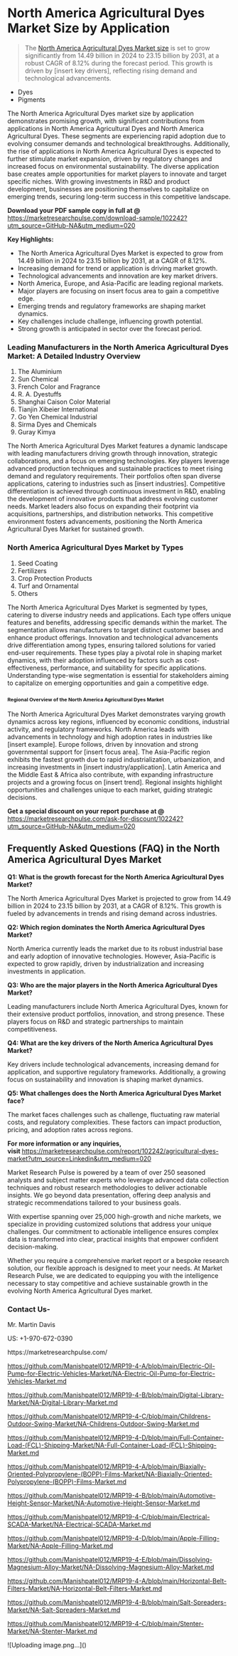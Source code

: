 <h1>North America Agricultural Dyes Market&nbsp;Size by Application</h1><blockquote><p>The <a href="https://marketresearchpulse.com/download-sample/102242?utm_source=GitHub-NA&amp;utm_medium=020">North America Agricultural Dyes Market size</a> is set to grow significantly from 14.49 billion in 2024 to 23.15 billion by 2031, at a robust CAGR of 8.12% during the forecast period. This growth is driven by [insert key drivers], reflecting rising demand and technological advancements.</p></blockquote><ul><li>Dyes<li> Pigments</li></ul><p>The North America Agricultural Dyes market size by application demonstrates promising growth, with significant contributions from applications in North America Agricultural Dyes and North America Agricultural Dyes. These segments are experiencing rapid adoption due to evolving consumer demands and technological breakthroughs. Additionally, the rise of applications in North America Agricultural Dyes is expected to further stimulate market expansion, driven by regulatory changes and increased focus on environmental sustainability. The diverse application base creates ample opportunities for market players to innovate and target specific niches. With growing investments in R&D and product development, businesses are positioning themselves to capitalize on emerging trends, securing long-term success in this competitive landscape.</p><p><strong>Download your PDF sample copy in full at @ </strong><a href="https://marketresearchpulse.com/download-sample/102242?utm_source=GitHub-NA&amp;utm_medium=020">https://marketresearchpulse.com/download-sample/102242?utm_source=GitHub-NA&amp;utm_medium=020</a></p><p><strong>Key Highlights: </strong></p><ul><li>The North America Agricultural Dyes Market is expected to grow from 14.49 billion in 2024 to 23.15 billion by 2031, at a CAGR of 8.12%.</li><li>Increasing demand for trend or application is driving market growth.</li><li>Technological advancements and innovation are key market drivers.</li><li>North America, Europe, and Asia-Pacific are leading regional markets.</li><li>Major players are focusing on insert focus area to gain a competitive edge.</li><li>Emerging trends and regulatory frameworks are shaping market dynamics.</li><li>Key challenges include challenge, influencing growth potential.</li><li>Strong growth is anticipated in sector over the forecast period.</li></ul><h3>Leading Manufacturers in the North America Agricultural Dyes Market: A Detailed Industry Overview</h3><ol><li>The Aluminium</li><li>Sun Chemical</li><li>French Color and Fragrance</li><li>R. A. Dyestuffs</li><li>Shanghai Caison Color Material</li><li>Tianjin Xibeier International</li><li>Go Yen Chemical Industrial</li><li>Sirma Dyes and Chemicals</li><li>Guray Kimya</li></ol><div class="flex max-w-full flex-col flex-grow"><div class="min-h-8 text-message flex w-full flex-col items-end gap-2 whitespace-normal break-words [.text-message+&amp;]:mt-5" dir="auto" data-message-author-role="assistant" data-message-id="fd8432e4-4910-450d-b182-61b7bfb0a01f" data-message-model-slug="gpt-4o"><div class="flex w-full flex-col gap-1 empty:hidden first:pt-[3px]"><div class="markdown prose w-full break-words dark:prose-invert light"><p>The North America Agricultural Dyes Market features a dynamic landscape with leading manufacturers driving growth through innovation, strategic collaborations, and a focus on emerging technologies. Key players leverage advanced production techniques and sustainable practices to meet rising demand and regulatory requirements. Their portfolios often span diverse applications, catering to industries such as [insert industries]. Competitive differentiation is achieved through continuous investment in R&amp;D, enabling the development of innovative products that address evolving customer needs. Market leaders also focus on expanding their footprint via acquisitions, partnerships, and distribution networks. This competitive environment fosters advancements, positioning the North America Agricultural Dyes Market for sustained growth.</p></div></div></div></div><h3>North America Agricultural Dyes Market by Types</h3><ol><li>Seed Coating<li> Fertilizers<li> Crop Protection Products<li> Turf and Ornamental<li> Others</li></ol><div class="flex max-w-full flex-col flex-grow"><div class="min-h-8 text-message flex w-full flex-col items-end gap-2 whitespace-normal break-words [.text-message+&amp;]:mt-5" dir="auto" data-message-author-role="assistant" data-message-id="084470be-0bb7-4664-bddf-5156b4f41249" data-message-model-slug="gpt-4o-mini"><div class="flex w-full flex-col gap-1 empty:hidden first:pt-[3px]"><div class="markdown prose w-full break-words dark:prose-invert light"><p>The North America Agricultural Dyes Market is segmented by types, catering to diverse industry needs and applications. Each type offers unique features and benefits, addressing specific demands within the market. The segmentation allows manufacturers to target distinct customer bases and enhance product offerings. Innovation and technological advancements drive differentiation among types, ensuring tailored solutions for varied end-user requirements. These types play a pivotal role in shaping market dynamics, with their adoption influenced by factors such as cost-effectiveness, performance, and suitability for specific applications. Understanding type-wise segmentation is essential for stakeholders aiming to capitalize on emerging opportunities and gain a competitive edge.</p></div></div></div></div><h3><span style="font-size: 11px;">Regional Overview of the North America Agricultural Dyes Market</span></h3><div class="flex max-w-full flex-col flex-grow"><div class="min-h-8 text-message flex w-full flex-col items-end gap-2 whitespace-normal break-words [.text-message+&amp;]:mt-5" dir="auto" data-message-author-role="assistant" data-message-id="e9038762-ce64-4e30-91c9-9bd413514231" data-message-model-slug="gpt-4o-mini"><div class="flex w-full flex-col gap-1 empty:hidden first:pt-[3px]"><div class="markdown prose w-full break-words dark:prose-invert light"><p>The North America Agricultural Dyes Market demonstrates varying growth dynamics across key regions, influenced by economic conditions, industrial activity, and regulatory frameworks. North America leads with advancements in technology and high adoption rates in industries like [insert example]. Europe follows, driven by innovation and strong governmental support for [insert focus area]. The Asia-Pacific region exhibits the fastest growth due to rapid industrialization, urbanization, and increasing investments in [insert industry/application]. Latin America and the Middle East &amp; Africa also contribute, with expanding infrastructure projects and a growing focus on [insert trend]. Regional insights highlight opportunities and challenges unique to each market, guiding strategic decisions.</p></div></div></div></div><p><strong>Get a special discount on your report purchase at @ </strong><a href="https://marketresearchpulse.com/ask-for-discount/102242?utm_source=GitHub-NA&amp;utm_medium=020">https://marketresearchpulse.com/ask-for-discount/102242?utm_source=GitHub-NA&amp;utm_medium=020</a></p><h2>Frequently Asked Questions (FAQ) in the North America Agricultural Dyes Market</h2><p><strong>Q1: What is the growth forecast for the North America Agricultural Dyes Market?</strong></p><p>The North America Agricultural Dyes Market is projected to grow from 14.49 billion in 2024 to 23.15 billion by 2031, at a CAGR of 8.12%. This growth is fueled by advancements in trends and rising demand across industries.</p><p><strong>Q2: Which region dominates the North America Agricultural Dyes Market?</strong></p><p>North America currently leads the market due to its robust industrial base and early adoption of innovative technologies. However, Asia-Pacific is expected to grow rapidly, driven by industrialization and increasing investments in application.</p><p><strong>Q3: Who are the major players in the North America Agricultural Dyes Market?</strong></p><p>Leading manufacturers include North America Agricultural Dyes, known for their extensive product portfolios, innovation, and strong presence. These players focus on R&amp;D and strategic partnerships to maintain competitiveness.</p><p><strong>Q4: What are the key drivers of the North America Agricultural Dyes Market?</strong></p><p>Key drivers include technological advancements, increasing demand for application, and supportive regulatory frameworks. Additionally, a growing focus on sustainability and innovation is shaping market dynamics.</p><p><strong>Q5: What challenges does the North America Agricultural Dyes Market face?</strong></p><p>The market faces challenges such as challenge, fluctuating raw material costs, and regulatory complexities. These factors can impact production, pricing, and adoption rates across regions.</p><p><strong>For more information or any inquiries, visit&nbsp;</strong><a href="https://marketresearchpulse.com/report/102242/agricultural-dyes-market?utm_source=Linkedin&utm_medium=020">https://marketresearchpulse.com/report/102242/agricultural-dyes-market?utm_source=Linkedin&utm_medium=020</a></p><p>Market Research Pulse is powered by a team of over 250 seasoned analysts and subject matter experts who leverage advanced data collection techniques and robust research methodologies to deliver actionable insights. We go beyond data presentation, offering deep analysis and strategic recommendations tailored to your business goals.</p><p>With expertise spanning over 25,000 high-growth and niche markets, we specialize in providing customized solutions that address your unique challenges. Our commitment to actionable intelligence ensures complex data is transformed into clear, practical insights that empower confident decision-making.</p><p>Whether you require a comprehensive market report or a bespoke research solution, our flexible approach is designed to meet your needs. At Market Research Pulse, we are dedicated to equipping you with the intelligence necessary to stay competitive and achieve sustainable growth in the evolving North America Agricultural Dyes market.</p><h3><strong>Contact Us-</strong></h3><p>Mr. Martin Davis</p><p>US: +1-970-672-0390</p><p>https://marketresearchpulse.com/</p><p><a href="https://github.com/Manishpatel012/MRP19-4-A/blob/main/Electric-Oil-Pump-for-Electric-Vehicles-Market/NA-Electric-Oil-Pump-for-Electric-Vehicles-Market.md">https://github.com/Manishpatel012/MRP19-4-A/blob/main/Electric-Oil-Pump-for-Electric-Vehicles-Market/NA-Electric-Oil-Pump-for-Electric-Vehicles-Market.md</a></p><p><a href="https://github.com/Manishpatel012/MRP19-4-B/blob/main/Digital-Library-Market/NA-Digital-Library-Market.md">https://github.com/Manishpatel012/MRP19-4-B/blob/main/Digital-Library-Market/NA-Digital-Library-Market.md</a></p><p><a href="https://github.com/Manishpatel012/MRP19-4-C/blob/main/Childrens-Outdoor-Swing-Market/NA-Childrens-Outdoor-Swing-Market.md">https://github.com/Manishpatel012/MRP19-4-C/blob/main/Childrens-Outdoor-Swing-Market/NA-Childrens-Outdoor-Swing-Market.md</a></p><p><a href="https://github.com/Manishpatel012/MRP19-4-D/blob/main/Full-Container-Load-(FCL)-Shipping-Market/NA-Full-Container-Load-(FCL)-Shipping-Market.md">https://github.com/Manishpatel012/MRP19-4-D/blob/main/Full-Container-Load-(FCL)-Shipping-Market/NA-Full-Container-Load-(FCL)-Shipping-Market.md</a></p><p><a href="https://github.com/Manishpatel012/MRP19-4-A/blob/main/Biaxially-Oriented-Polypropylene-(BOPP)-Films-Market/NA-Biaxially-Oriented-Polypropylene-(BOPP)-Films-Market.md">https://github.com/Manishpatel012/MRP19-4-A/blob/main/Biaxially-Oriented-Polypropylene-(BOPP)-Films-Market/NA-Biaxially-Oriented-Polypropylene-(BOPP)-Films-Market.md</a></p><p><a href="https://github.com/Manishpatel012/MRP19-4-B/blob/main/Automotive-Height-Sensor-Market/NA-Automotive-Height-Sensor-Market.md">https://github.com/Manishpatel012/MRP19-4-B/blob/main/Automotive-Height-Sensor-Market/NA-Automotive-Height-Sensor-Market.md</a></p><p><a href="https://github.com/Manishpatel012/MRP19-4-C/blob/main/Electrical-SCADA-Market/NA-Electrical-SCADA-Market.md">https://github.com/Manishpatel012/MRP19-4-C/blob/main/Electrical-SCADA-Market/NA-Electrical-SCADA-Market.md</a></p><p><a href="https://github.com/Manishpatel012/MRP19-4-D/blob/main/Apple-Filling-Market/NA-Apple-Filling-Market.md">https://github.com/Manishpatel012/MRP19-4-D/blob/main/Apple-Filling-Market/NA-Apple-Filling-Market.md</a></p><p><a href="https://github.com/Manishpatel012/MRP19-4-E/blob/main/Dissolving-Magnesium-Alloy-Market/NA-Dissolving-Magnesium-Alloy-Market.md">https://github.com/Manishpatel012/MRP19-4-E/blob/main/Dissolving-Magnesium-Alloy-Market/NA-Dissolving-Magnesium-Alloy-Market.md</a></p><p><a href="https://github.com/Manishpatel012/MRP19-4-A/blob/main/Horizontal-Belt-Filters-Market/NA-Horizontal-Belt-Filters-Market.md">https://github.com/Manishpatel012/MRP19-4-A/blob/main/Horizontal-Belt-Filters-Market/NA-Horizontal-Belt-Filters-Market.md</a></p><p><a href="https://github.com/Manishpatel012/MRP19-4-B/blob/main/Salt-Spreaders-Market/NA-Salt-Spreaders-Market.md">https://github.com/Manishpatel012/MRP19-4-B/blob/main/Salt-Spreaders-Market/NA-Salt-Spreaders-Market.md</a></p><p><a href="https://github.com/Manishpatel012/MRP19-4-C/blob/main/Stenter-Market/NA-Stenter-Market.md">https://github.com/Manishpatel012/MRP19-4-C/blob/main/Stenter-Market/NA-Stenter-Market.md</a></p>
![Uploading image.png…]()

